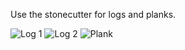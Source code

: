 Use the stonecutter for logs and planks.

![Log 1](https://github.com/VanillaChai/chocolate-tweaks/blob/main/Woodcutter/Log%201.png)
![Log 2](https://github.com/VanillaChai/chocolate-tweaks/blob/main/Woodcutter/Log%202.png)
![Plank](https://github.com/VanillaChai/chocolate-tweaks/blob/main/Woodcutter/Plank.png)

